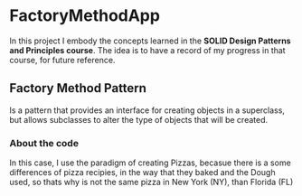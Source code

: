 ﻿# FactoryMethodApp

In this project I embody the concepts learned in the **SOLID Design Patterns and Principles course**. The idea is to have a record of my progress in that course, for future reference.

## Factory Method Pattern

Is a pattern that provides an interface for creating objects in a superclass, but allows subclasses to alter the type of objects that will be created.

### About the code

In this case, I use the paradigm of creating Pizzas, becasue there is a some differences of pizza recipies, in the way that they baked and the Dough used, so thats why is not the same pizza in New York (NY), than Florida (FL)
